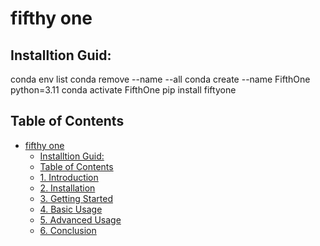 # fifthy one

## Installtion Guid:
conda env list
conda remove --name <NotNeededEnv> --all
conda create --name FifthOne python=3.11 
conda activate FifthOne
pip install fiftyone

## Table of Contents
- [fifthy one](#fifth-one)
  - [Installtion Guid:](#installtion-guid)
  - [Table of Contents](#table-of-contents)
  - [1. Introduction](#1-introduction)
  - [2. Installation](#2-installation)
  - [3. Getting Started](#3-getting-started)
  - [4. Basic Usage](#4-basic-usage)
  - [5. Advanced Usage](#5-advanced-usage)
  - [6. Conclusion](#6-conclusion)

